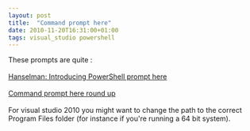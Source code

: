```yaml
---
layout: post
title:  "Command prompt here"
date: 2010-11-20T16:31:00+01:00
tags: visual_studio powershell
---
```


These prompts are quite :<br><br><a href="http://www.hanselman.com/blog/IntroducingPowerShellPromptHere.aspx">Hanselman: Introducing PowerShell prompt here</a><br><br><a href="http://www.paraesthesia.com/archive/2007/11/20/command-prompt-here-round-up.aspx">Command prompt here round up</a><br><br>
For visual studio 2010 you might want to change the path to the correct Program Files folder (for instance if you're running a 64 bit system).
<div style="clear: both;"></div>